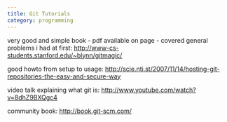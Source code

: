 ```yaml
---
title: Git Tutorials
category: programming
---
```


very good and simple book - pdf available on page - covered general problems i had at first: <http://www-cs-students.stanford.edu/~blynn/gitmagic/>

good howto from setup to usage: <http://scie.nti.st/2007/11/14/hosting-git-repositories-the-easy-and-secure-way>

video talk explaining what git is: <http://www.youtube.com/watch?v=8dhZ9BXQgc4>

community book: <http://book.git-scm.com/>


